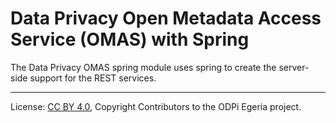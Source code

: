 <!-- SPDX-License-Identifier: CC-BY-4.0 -->
<!-- Copyright Contributors to the ODPi Egeria project 2020. -->

# Data Privacy Open Metadata Access Service (OMAS) with Spring

The Data Privacy OMAS spring module uses spring to create the server-side support for the REST services.


----
License: [CC BY 4.0](https://creativecommons.org/licenses/by/4.0/),
Copyright Contributors to the ODPi Egeria project.
